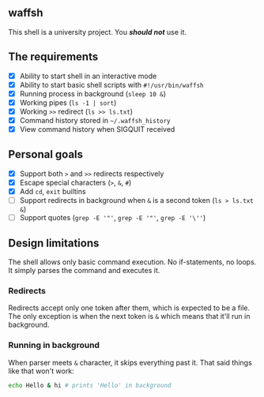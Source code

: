 waffsh
---
This shell is a university project. You ***should not*** use it.

## The requirements
- [x] Ability to start shell in an interactive mode
- [x] Ability to start basic shell scripts with `#!/usr/bin/waffsh`
- [x] Running process in background (`sleep 10 &`)
- [x] Working pipes (`ls -1 | sort`)
- [x] Working `>>` redirect (`ls >> ls.txt`)
- [x] Command history stored in `~/.waffsh_history`
- [x] View command history when SIGQUIT received

## Personal goals
- [x] Support both `>` and `>>` redirects respectively
- [x] Escape special characters (`>`, `&`, `#`)
- [x] Add `cd`, `exit` builtins
- [ ] Support redirects in background when `&` is a second token (`ls > ls.txt &`)
- [ ] Support quotes (`grep -E '"'`, `grep -E '"'`, `grep -E '\''`)

## Design limitations
The shell allows only basic command execution. No if-statements, no loops. It simply parses the command and executes it.

### Redirects
Redirects accept only one token after them, which is expected to be a file.
The only exception is when the next token is `&` which means that it'll run in background.

### Running in background
When parser meets `&` character, it skips everything past it. That said things like that won't work:
```sh
echo Hello & hi # prints 'Hello' in background
```